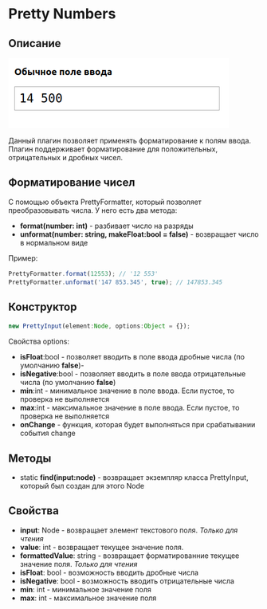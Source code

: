 # Pretty Numbers

## Описание
![Пример](/example.png)

Данный плагин позволяет применять форматирование к полям ввода. Плагин поддерживает форматирование для положительных, отрицательных и дробных чисел.


## Форматирование чисел

С помощью объекта PrettyFormatter, который позволяет преобразовывать числа. У него есть два метода:

- **format(number: int)** - разбивает число на разряды
- **unformat(number: string, makeFloat:bool = false)** - возвращает число в нормальном виде

Пример:
```js
PrettyFormatter.format(12553); // '12 553'
PrettyFormatter.unformat('147 853.345', true); // 147853.345
```
## Конструктор

```js
new PrettyInput(element:Node, options:Object = {});
```

Свойства options:
- **isFloat**:bool - позволяет вводить в поле ввода дробные числа (по умолчанию __false__)-
- **isNegative**:bool - позволяет вводить в поле ввода отрицательные числа (по умолчанию __false__)
- **min**:int - минимальное значение в поле ввода. Если пустое, то проверка не выполняется
- **max**:int - максимальное значение в поле ввода. Если пустое, то проверка не выполняется
- **onChange** - функция, которая будет выполняться при срабатывании события change

## Методы

- static **find(input:node)** - возвращает экземпляр класса PrettyInput, который был создан для этого Node

## Свойства

- **input**: Node - возвращает элемент текстового поля. *Только для чтения*
- **value**: int - возвращает текущее значение поля.
- **formattedValue**: string - возвращает форматированние текущее значение поля. *Только для чтения*
- **isFloat**: bool - возможность вводить дробные числа
- **isNegative**: bool - возможность вводить отрицательные числа
- **min**: int - минимальное значение поля
- **max**: int - максимальное значение поля
